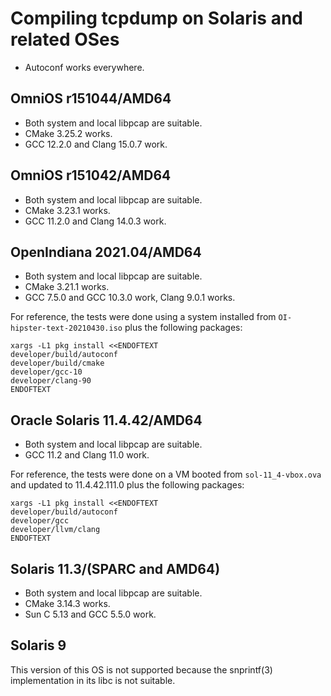 # Compiling tcpdump on Solaris and related OSes

* Autoconf works everywhere.

## OmniOS r151044/AMD64

* Both system and local libpcap are suitable.
* CMake 3.25.2 works.
* GCC 12.2.0 and Clang 15.0.7 work.

## OmniOS r151042/AMD64

* Both system and local libpcap are suitable.
* CMake 3.23.1 works.
* GCC 11.2.0 and Clang 14.0.3 work.

## OpenIndiana 2021.04/AMD64

* Both system and local libpcap are suitable.
* CMake 3.21.1 works.
* GCC 7.5.0 and GCC 10.3.0 work, Clang 9.0.1 works.

For reference, the tests were done using a system installed from
`OI-hipster-text-20210430.iso` plus the following packages:
```shell
xargs -L1 pkg install <<ENDOFTEXT
developer/build/autoconf
developer/build/cmake
developer/gcc-10
developer/clang-90
ENDOFTEXT
```

## Oracle Solaris 11.4.42/AMD64

* Both system and local libpcap are suitable.
* GCC 11.2 and Clang 11.0 work.

For reference, the tests were done on a VM booted from `sol-11_4-vbox.ova`
and updated to 11.4.42.111.0 plus the following packages:
```shell
xargs -L1 pkg install <<ENDOFTEXT
developer/build/autoconf
developer/gcc
developer/llvm/clang
ENDOFTEXT
```

## Solaris 11.3/(SPARC and AMD64)

* Both system and local libpcap are suitable.
* CMake 3.14.3 works.
* Sun C 5.13 and GCC 5.5.0 work.

## Solaris 9

This version of this OS is not supported because the snprintf(3) implementation
in its libc is not suitable.
